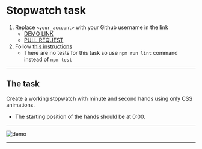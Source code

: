 # Stopwatch task
1. Replace `<your_account>` with your Github username in the link
    - [DEMO LINK](https://andreas-just.github.io/layout_stop-watch/)
    - [PULL REQUEST](https://github.com/mate-academy/layout_stop-watch/pull/25)
2. Follow [this instructions](https://mate-academy.github.io/layout_task-guideline/)
    - There are no tests for this task so use `npm run lint` command instead of `npm test`
___

## The task
Create a working stopwatch with minute and second hands using only CSS animations.
- The starting position of the hands should be at 0:00.
---
![demo](stopwatch.png)

---
